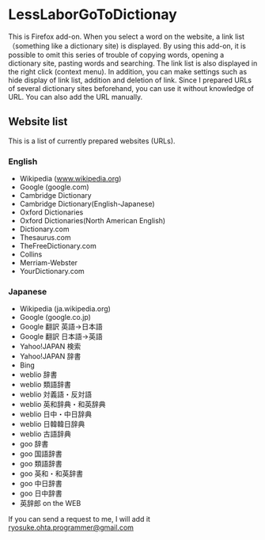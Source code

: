 # LessLaborGoToDictionay
This is Firefox add-on. When you select a word on the website, a link list （something like a dictionary site) is displayed. By using this add-on, it is possible to omit this series of trouble of copying words, opening a dictionary site, pasting words and searching. The link list is also displayed in the right click (context menu). In addition, you can make settings such as hide display of link list, addition and deletion of link. Since I prepared URLs of several dictionary sites beforehand, you can use it without knowledge of URL. You can also add the URL manually.

## Website list
This is a list of currently prepared websites (URLs).

### English
* Wikipedia (www.wikipedia.org)
* Google (google.com)
* Cambridge Dictionary
* Cambridge Dictionary(English-Japanese)
* Oxford Dictionaries
* Oxford Dictionaries(North American English)
* Dictionary.com
* Thesaurus.com
* TheFreeDictionary.com
* Collins
* Merriam-Webster
* YourDictionary.com

### Japanese
* Wikipedia (ja.wikipedia.org)
* Google (google.co.jp)
* Google 翻訳 英語→日本語
* Google 翻訳 日本語→英語
* Yahoo!JAPAN 検索
* Yahoo!JAPAN 辞書
* Bing
* weblio 辞書
* weblio 類語辞書
* weblio 対義語・反対語
* weblio 英和辞典・和英辞典
* weblio 日中・中日辞典
* weblio 日韓韓日辞典
* weblio 古語辞典
* goo 辞書
* goo 国語辞書
* goo 類語辞書
* goo 英和・和英辞書
* goo 中日辞書
* goo 日中辞書
* 英辞郎 on the WEB

If you can send a request to me, I will add it
ryosuke.ohta.programmer@gmail.com
